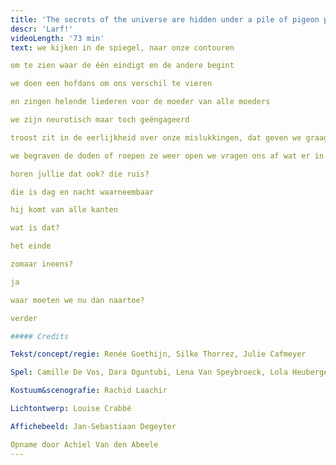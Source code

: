 ```yaml
---
title: 'The secrets of the universe are hidden under a pile of pigeon poop'
descr: 'Larf!'
videoLength: '73 min'
text: we kijken in de spiegel, naar onze contouren

om te zien waar de één eindigt en de andere begint

we doen een hofdans om ons verschil te vieren

en zingen helende liederen voor de moeder van alle moeders

we zijn neurotisch maar toch geëngageerd

troost zit in de eerlijkheid over onze mislukkingen, dat geven we graag toe

we begraven de doden of roepen ze weer open we vragen ons af wat er in godsnaam in het ei zit

horen jullie dat ook? die ruis?

die is dag en nacht waarneembaar

hij komt van alle kanten

wat is dat?

het einde

zomaar ineens?

ja

waar moeten we nu dan naartoe?

verder

##### Credits

Tekst/concept/regie: Renée Goethijn, Silke Thorrez, Julie Cafmeyer

Spel: Camille De Vos, Dara Oguntubi, Lena Van Speybroeck, Lola Heuberger, Luca Persan, Pepijn Loobuyck

Kostuum&scenografie: Rachid Laachir

Lichtontwerp: Louise Crabbé

Affichebeeld: Jan-Sebastiaan Degeyter

Opname door Achiel Van den Abeele
---
```

